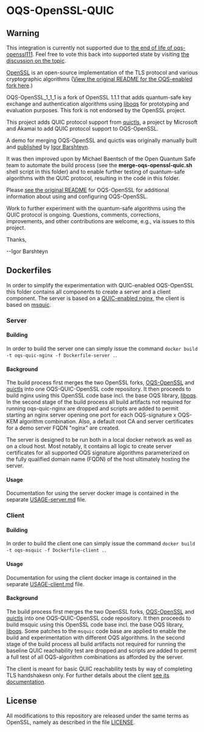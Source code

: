 OQS-OpenSSL-QUIC
==================================

## Warning

This integration is currently not supported due to [the end of life of oqs-openssl111](https://github.com/open-quantum-safe/openssl#warning). Feel free to vote this back into supported state by visiting [the discussion on the topic](https://github.com/orgs/open-quantum-safe/discussions/1602).

[OpenSSL](https://openssl.org/) is an open-source implementation of the TLS protocol and various cryptographic algorithms ([View the original README for the OQS-enabled fork here](https://github.com/open-quantum-safe/openssl/blob/OQS-OpenSSL_1_1_1-stable/README).)

OQS-OpenSSL\_1\_1\_1 is a fork of OpenSSL 1.1.1 that adds quantum-safe key exchange and authentication algorithms using [liboqs](https://github.com/open-quantum-safe/liboqs) for prototyping and evaluation purposes. This fork is not endorsed by the OpenSSL project.

This project adds QUIC protocol support from [quictls](https://github.com/quictls/openssl), a project by Microsoft and Akamai to add QUIC protocol support to OQS-OpenSSL.

A demo for merging OQS-OpenSSL and quictls was originally manually built and [published](https://www.linkedin.com/pulse/quic-protocol-quantum-safe-cryptography-presenting-future-igor/) by [Igor Barshteyn](https://www.linkedin.com/in/igorbarshteyn/).

It was then improved upon by Michael Baentsch of the Open Quantum Safe team to automate the build process (see the **merge-oqs-openssl-quic.sh** shell script in this folder) and to enable further testing of quantum-safe algorithms with the QUIC protocol, resulting in the code in this folder.

Please [see the original README](https://github.com/open-quantum-safe/openssl#readme) for OQS-OpenSSL for additional information about using and configuring OQS-OpenSSL.

Work to further experiment with the quantum-safe algorithms using the QUIC protocol is ongoing. Questions, comments, corrections, improvements, and other contributions are welcome, e.g., via issues to this project.

Thanks,

--Igor Barshteyn

## Dockerfiles

In order to simplify the experimentation with QUIC-enabled OQS-OpenSSL this folder contains all components to create a server and a client component. The server is based on a [QUIC-enabled nginx](https://hg.nginx.org/nginx-quic), the client is based on [msquic](https://github.com/microsoft/msquic/).

### Server

#### Building

In order to build the server one can simply issue the command `docker build -t oqs-quic-nginx -f Dockerfile-server .`.

#### Background

The build process first merges the two OpenSSL forks, [OQS-OpenSSL](https://github.com/open-quantum-safe/openssl) and [quictls](https://github.com/quictls/openssl) into one OQS-QUIC-OpenSSL code repository. It then proceeds to build nginx using this OpenSSL code base incl. the base OQS library, [liboqs](https://github.com/open-quantum-safe/liboqs). In the second stage of the build process all build artifacts not required for running oqs-quic-nginx are dropped and scripts are added to permit starting an nginx server opening one port for each OQS-signature x OQS-KEM algorithm combination. Also, a default root CA and server certificates for a demo server FQDN "nginx" are created.

The server is designed to be run both in a local docker network as well as on a cloud host. Most notably, it contains all logic to create server certificates for all supported OQS signature algorithms parameterized on the fully qualified domain name (FQDN) of the host ultimately hosting the server.

#### Usage

Documentation for using the server docker image is contained in the separate [USAGE-server.md](USAGE-server.md) file.

### Client

#### Building

In order to build the client one can simply issue the command `docker build -t oqs-msquic -f Dockerfile-client .`.

#### Usage

Documentation for using the client docker image is contained in the separate [USAGE-client.md](USAGE-client.md) file.

#### Background

The build process first merges the two OpenSSL forks, [OQS-OpenSSL](https://github.com/open-quantum-safe/openssl) and [quictls](https://github.com/quictls/openssl) into one OQS-QUIC-OpenSSL code repository. It then proceeds to build msquic using this OpenSSL code base incl. the base OQS library, [liboqs](https://github.com/open-quantum-safe/liboqs). Some patches to the `msquic` code base are applied to enable the build and experimentation with different OQS algorithms. In the second stage of the build process all build artifacts not required for running the baseline QUIC reachability test are dropped and scripts are added to permit a full test of all OQS-algorithm combinations as afforded by the server.

The client is meant for basic QUIC reachability tests by way of completing TLS handshakesn only. For further details about the client [see its documentation](https://github.com/microsoft/quicreach).

## License

All modifications to this repository are released under the same terms as OpenSSL, namely as described in the file [LICENSE](https://github.com/open-quantum-safe/openssl/blob/OQS-OpenSSL_1_1_1-stable/LICENSE).


